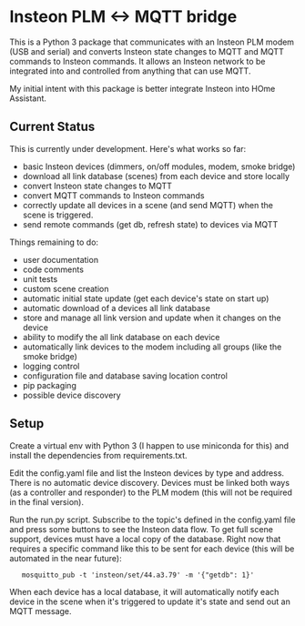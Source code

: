 # Insteon PLM <-> MQTT bridge

This is a Python 3 package that communicates with an Insteon PLM modem
(USB and serial) and converts Insteon state changes to MQTT and MQTT
commands to Insteon commands.  It allows an Insteon network to be
integrated into and controlled from anything that can use MQTT.

My initial intent with this package is better integrate Insteon into
HOme Assistant.

## Current Status

This is currently under development.  Here's what works so far:

- basic Insteon devices (dimmers, on/off modules, modem, smoke bridge)
- download all link database (scenes) from each device and store locally
- convert Insteon state changes to MQTT
- convert MQTT commands to Insteon commands
- correctly update all devices in a scene (and send MQTT) when the scene is triggered.
- send remote commands (get db, refresh state) to devices via MQTT

Things remaining to do:

- user documentation
- code comments
- unit tests
- custom scene creation
- automatic initial state update (get each device's state on start up)
- automatic download of a devices all link database
- store and manage all link version and update when it changes on the device
- ability to modify the all link database on each device
- automatically link devices to the modem including all groups (like the smoke bridge)
- logging control
- configuration file and database saving location control
- pip packaging
- possible device discovery

## Setup

Create a virtual env with Python 3 (I happen to use miniconda for
this) and install the dependencies from requirements.txt.

Edit the config.yaml file and list the Insteon devices by type and
address.  There is no automatic device discovery.  Devices must be
linked both ways (as a controller and responder) to the PLM modem
(this will not be required in the final version).

Run the run.py script.  Subscribe to the topic's defined in the
config.yaml file and press some buttons to see the Insteon data flow.
To get full scene support, devices must have a local copy of the
database.  Right now that requires a specific command like this to be
sent for each device (this will be automated in the near future):

```
   mosquitto_pub -t 'insteon/set/44.a3.79' -m '{"getdb": 1}'
```

When each device has a local database, it will automatically notify
each device in the scene when it's triggered to update it's state and
send out an MQTT message.